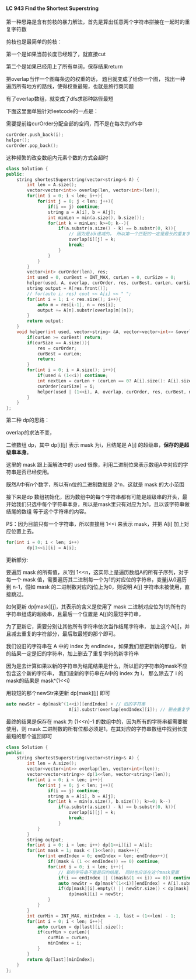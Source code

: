 #### LC 943 Find the Shortest Superstring

第一种思路是含有剪枝的暴力解法，首先是算出任意两个字符串拼接在一起时的重复字符数

剪枝也是最简单的剪枝：

第一个是如果当前长度已经超了，就直接cut

第二个是如果已经用上了所有单词，保存结果return

把overlap当作一个图每条边的权重的话， 题目就变成了给你一个图， 找出一种遍历所有地方的路线，使得权重最短，也就是旅行商问题

有了overlap数组，就变成了dfs求那种路径最短

下面这里面单独针对leetcode的一点是：

需要提前给curOrder分配全部的空间，而不是在每次的dfs中

```c++
curOrder.push_back(i);
helper();
curOrder.pop_back();
```

这种频繁的改变数组内元素个数的方式会超时

```c++
class Solution {
public:
    string shortestSuperstring(vector<string>& A) {
        int len = A.size();
        vector<vector<int>> overlap(len, vector<int>(len));
        for(int i = 0; i < len; i++){
            for(int j = 0; j < len; j++){
                if(i == j) continue;
                string a = A[i], b = A[j];
                int minLen = min(a.size(), b.size());
                for(int k = minLen; k>=0; k--){
                    if(a.substr(a.size() - k) == b.substr(0, k)){
                        // 因为是从k递减的， 所以第一个匹配的一定是最长的重复字符数
                        overlap[i][j] = k;
                        break;
                    }
                }
            }
        }
        vector<int> curOrder(len), res;
        int used = 0, curBest = INT_MAX, curLen = 0, curSize = 0;
        helper(used, A, overlap, curOrder, res, curBest, curLen, curSize);
        string output = A[res.front()];
        // for(auto i: res) cout << A[i] << " ";
        for(int i = 1; i < res.size(); i++){
            auto m = res[i-1], n = res[i];
            output += A[n].substr(overlap[m][n]);
        }
        return output;
    }
    void helper(int used, vector<string> &A, vector<vector<int>> &overlap, vector<int>& curOrder, vector<int>& res, int &curBest, int curLen, int curSize){
        if(curLen >= curBest) return;
        if(curSize == A.size()){
            res = curOrder;
            curBest = curLen;
            return;
        }
        for(int i = 0; i < A.size(); i++){
            if(used & (1<<i)) continue;
            int nextLen = curLen + (curLen == 0? A[i].size(): A[i].size() - overlap[curOrder[curSize-1]][i]);
            curOrder[curSize] = i;
            helper(used | (1<<i), A, overlap, curOrder, res, curBest, nextLen, curSize+1);
        }
    }
};
```



第二种 dp的思路：

overlap的求法不变，

二维数组 dp，其中 dp\[i][j] 表示 mask 为i，且结尾是 A[j] 的超级串，**保存的是超级串本身**。

这里的 mask 跟上面解法中的 used 很像，利用二进制位来表示数组A中对应的字符串是否已经使用。

既然A中有n个数字，所以有n位的二进制数就是 2^n，这就是 mask 的大小范围

接下来是dp 数组初始化，因为数组中的每个字符串都有可能是超级串的开头，最开始我们只选中每个字符串本身，所以是mask里只有对应为为1，且以该字符串做结尾的数组 等于这个字符串的内容。

PS：因为目前只有一个字符串，所以直接用 1<<i 来表示 mask，并把 A[i] 加上对应位置上去。

```c++
for(int i = 0; i < len; i++) 
		dp[1<<i][i] = A[i];
```

更新部分:

要遍历 mask 的所有值，从1到 1<<n，这实际上是遍历数组A的所有子序列，对于每一个 mask 值，需要遍历其二进制每一个为1的对应位的字符串，变量j从0遍历到 n-1，假如 mask 的二进制数对应的j位上为0，则说明 A[j] 字符串未被使用，直接跳过。

如何更新 dp\[mask][j]，其表示的含义是使用了 mask 二进制对应位为1的所有的字符串组成的超级串，且最后一个位置是 A[j]的最短字符串，

为了更新它，需要分别让其他所有字符串依次当作结尾字符串， 加上这个A\[j]，并且减去重复的字符部分，最后取最短的那个即可。

我们设旧的字符串在 A 中的 index 为 endIndex，如果我们想更新新的那位， 新的结果一定是旧的字符串，加上删去了重复字符的新字符串

因为是去计算如果以新的字符串为结尾结果是什么，所以旧的字符串的mask不应包含这个新的字符串， 我们设新的字符串在A中的 index 为 i， 那么除去了 i 的mask的结果是 mask^(1<<i)

用较短的那个newStr来更新 dp\[mask][j] 即可

```c++
auto newStr = dp[mask^(1<<i)][endIndex] + // 旧的字符串
  						A[i].substr(overlap[endIndex][i]); // 删去重复字符的新字符串
```

最终的结果是保存在 mask 为 (1<<n)-1 的数组中的，因为所有的字符串都需要被使用，则 mask 二进制数的所有位都必须是1，在其对应的字符串数组中找到长度最短的那个返回即可

```c++
class Solution {
public:
    string shortestSuperstring(vector<string>& A) {
        int len = A.size();
        vector<vector<int>> overlap(len, vector<int>(len));
        vector<vector<string>> dp(1<<len, vector<string>(len));
        for(int i = 0; i < len; i++){
            for(int j = 0; j < len; j++){
                if(i == j) continue;
                string a = A[i], b = A[j];
                for(int k = min(a.size(), b.size()); k>=0; k--)
                    if(a.substr(a.size() - k) == b.substr(0, k)){
                        overlap[i][j] = k;
                        break;
                    }
            }
        }
        string output;
        for(int i = 0; i < len; i++) dp[1<<i][i] = A[i];
        for(int mask = 1; mask < (1<<len); mask++){
            for(int endIndex = 0; endIndex < len; endIndex++){
                if((mask & (1 << endIndex)) == 0) continue;
                for(int i = 0; i < len; i++){
                    // 新的字符串不能是旧的结尾， 同时也应该在这个mask里面
                    if(i == endIndex || ((mask&(1 << i)) == 0)) continue;
                    auto newStr = dp[mask^(1<<i)][endIndex] + A[i].substr(overlap[endIndex][i]);
                    if(dp[mask][i].empty() || newStr.size() < dp[mask][i].size())
                        dp[mask][i] = newStr;
                }
            }
        }
        int curMin = INT_MAX, minIndex = -1, last = (1<<len) - 1;
        for(int i = 0; i < len; i++){
            auto curLen = dp[last][i].size();
            if(curMin > curLen){
                curMin = curLen;
                minIndex = i;
            }
        }
        return dp[last][minIndex];
    }
};
```

